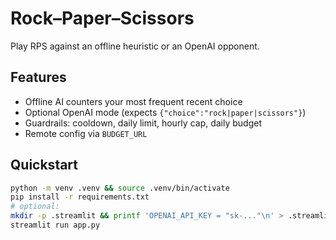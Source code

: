 # Rock–Paper–Scissors

Play RPS against an offline heuristic or an OpenAI opponent.

## Features
- Offline AI counters your most frequent recent choice
- Optional OpenAI mode (expects `{"choice":"rock|paper|scissors"}`)
- Guardrails: cooldown, daily limit, hourly cap, daily budget
- Remote config via `BUDGET_URL`

## Quickstart
```bash
python -m venv .venv && source .venv/bin/activate
pip install -r requirements.txt
# optional:
mkdir -p .streamlit && printf 'OPENAI_API_KEY = "sk-..."\n' > .streamlit/secrets.toml
streamlit run app.py
